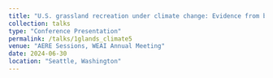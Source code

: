 ```yaml
---
title: "U.S. grassland recreation under climate change: Evidence from big data and weather"
collection: talks
type: "Conference Presentation"
permalink: /talks/1glands_climate5
venue: "AERE Sessions, WEAI Annual Meeting"
date: 2024-06-30
location: "Seattle, Washington"
---
```

